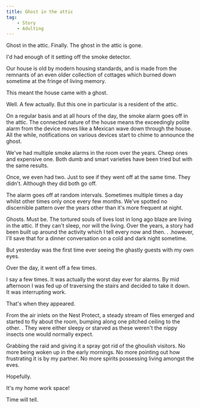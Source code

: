 ```yaml
---
title: Ghost in the attic
tag:
    - Story
    - Adulting
---
```


Ghost in the attic.
Finally. The ghost in the attic is gone.

I'd had enough of it setting off the smoke detector.

Our house is old by modern housing standards, and is made from the remnants of an even older collection of cottages which burned down sometime at the fringe of living memory.

This meant the house came with a ghost. 

Well. A few actually. But this one in particular is a resident of the attic.

On a regular basis and at all hours of the day, the smoke alarm goes off in the attic. The connected nature of the house means the exceedingly polite alarm from the device moves like a Mexican wave down through the house. All the while, notifications on various devices start to chime to announce the ghost.

We've had multiple smoke alarms in the room over the years. Cheep ones and expensive one. Both dumb and smart varieties have been tried but with the same results. 

Once, we even had two. Just to see if they went off at the same time. They didn't. Although they did both go off.

The alarm goes off at random intervals. Sometimes multiple times a day whilst other times only once every few months. We've spotted no discernible pattern over the years other than it's more frequent at night.

Ghosts. Must be. The tortured souls of lives lost in long ago blaze are living in the attic. If they can't sleep, nor will the living. Over the years, a story had been built up around the activity which I tell every now and then. . .however, I'll save that for a dinner conversation on a cold and dark night sometime.

But yesterday was the first time ever seeing the ghastly guests with my own eyes.

Over the day, it went off a few times.

I say a few times. It was actually the worst day ever for alarms. By mid afternoon I was fed up of traversing the stairs and decided to take it down. It was interrupting work.

That's when they appeared.

From the air inlets on the Nest Protect, a steady stream of flies emerged and started to fly about the room, bumping along one pitched ceiling to the other. . They were either sleepy or starved as these weren't the nippy insects one would normally expect.

Grabbing the raid and giving it a spray got rid of the ghoulish visitors. No more being woken up in the early mornings. No more pointing out how frustrating it is by my partner. No more spirits possessing living amongst the eves.

Hopefully.

It's my home work space!

Time will tell.
